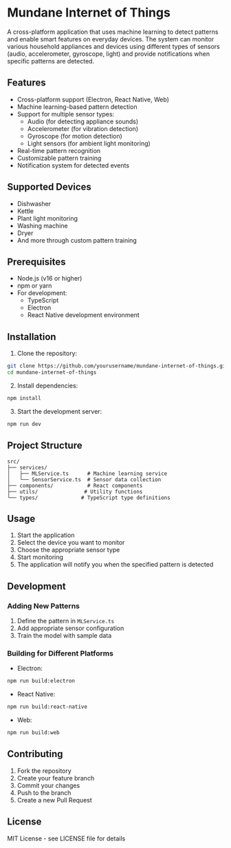 # Mundane Internet of Things

A cross-platform application that uses machine learning to detect patterns and enable smart features on everyday devices. The system can monitor various household appliances and devices using different types of sensors (audio, accelerometer, gyroscope, light) and provide notifications when specific patterns are detected.

## Features

- Cross-platform support (Electron, React Native, Web)
- Machine learning-based pattern detection
- Support for multiple sensor types:
  - Audio (for detecting appliance sounds)
  - Accelerometer (for vibration detection)
  - Gyroscope (for motion detection)
  - Light sensors (for ambient light monitoring)
- Real-time pattern recognition
- Customizable pattern training
- Notification system for detected events

## Supported Devices

- Dishwasher
- Kettle
- Plant light monitoring
- Washing machine
- Dryer
- And more through custom pattern training

## Prerequisites

- Node.js (v16 or higher)
- npm or yarn
- For development:
  - TypeScript
  - Electron
  - React Native development environment

## Installation

1. Clone the repository:
```bash
git clone https://github.com/yourusername/mundane-internet-of-things.git
cd mundane-internet-of-things
```

2. Install dependencies:
```bash
npm install
```

3. Start the development server:
```bash
npm run dev
```

## Project Structure

```
src/
├── services/
│   ├── MLService.ts      # Machine learning service
│   └── SensorService.ts  # Sensor data collection
├── components/           # React components
├── utils/               # Utility functions
└── types/              # TypeScript type definitions
```

## Usage

1. Start the application
2. Select the device you want to monitor
3. Choose the appropriate sensor type
4. Start monitoring
5. The application will notify you when the specified pattern is detected

## Development

### Adding New Patterns

1. Define the pattern in `MLService.ts`
2. Add appropriate sensor configuration
3. Train the model with sample data

### Building for Different Platforms

- Electron:
```bash
npm run build:electron
```

- React Native:
```bash
npm run build:react-native
```

- Web:
```bash
npm run build:web
```

## Contributing

1. Fork the repository
2. Create your feature branch
3. Commit your changes
4. Push to the branch
5. Create a new Pull Request

## License

MIT License - see LICENSE file for details 